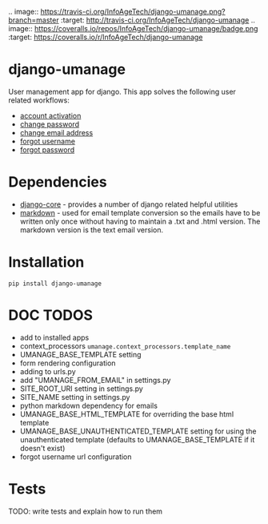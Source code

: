 .. image:: https://travis-ci.org/InfoAgeTech/django-umanage.png?branch=master
    :target: http://travis-ci.org/InfoAgeTech/django-umanage
.. image:: https://coveralls.io/repos/InfoAgeTech/django-umanage/badge.png
    :target: https://coveralls.io/r/InfoAgeTech/django-umanage

django-umanage
==============

User management app for django.  This app solves the following user related workflows:

* [account activation](./umanage/activate_account)
* [change password](./umanage/change_password)
* [change email address](./umanage/change_email)
* [forgot username](./umanage/forgot_username)
* [forgot password](./umanage/forgot_password)


Dependencies
============
* [django-core](https://github.com/InfoAgeTech/django-core) - provides a number of django related helpful utilities
* [markdown](https://github.com/waylan/Python-Markdown) - used for email template conversion so the emails have to be written only once without having to maintain a .txt and .html version.  The markdown version is the text email version.

Installation
============

    pip install django-umanage


DOC TODOS
=========
* add to installed apps
* context_processors ``umanage.context_processors.template_name``
* UMANAGE_BASE_TEMPLATE setting
* form rendering configuration
* adding to urls.py
* add "UMANAGE_FROM_EMAIL" in settings.py
* SITE_ROOT_URI setting in settings.py
* SITE_NAME setting in settings.py
* python markdown dependency for emails
* UMANAGE_BASE_HTML_TEMPLATE for overriding the base html template
* UMANAGE_BASE_UNAUTHENTICATED_TEMPLATE setting for using the unauthenticated template (defaults to UMANAGE_BASE_TEMPLATE if it doesn't exist)
* forgot username url configuration

Tests
=====
TODO: write tests and explain how to run them
